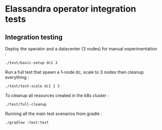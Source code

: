 # Elassandra operator integration tests

## Integration testing

Deploy the operator and a datacenter (3 nodes) for manual experimentation :
```bash
./test/basic-setup dc1 3
```

Run a full test that spawn a 1-node dc, scale to 3 nodes then cleanup everything :
```bash
./test/test-scale dc1 1 3
```

To cleanup all resources created in the k8s cluster :
```bash
./test/full-cleanup
```

Running all the main test scenarios from gradle :
```bash
./gradlew :test:test
```